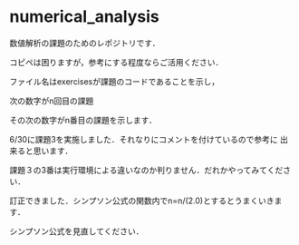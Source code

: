 # numerical_analysis

数値解析の課題のためのレポジトリです．

コピペは困りますが，参考にする程度ならご活用ください．

ファイル名はexercisesが課題のコードであることを示し，

次の数字がn回目の課題

その次の数字がn番目の課題を示します．

6/30に課題3を実施しました．それなりにコメントを付けているので参考に
出来ると思います．

課題３の3番は実行環境による違いなのか判りません．だれかやってみてください．

訂正できました．シンプソン公式の関数内でn=n/(2.0)とするとうまくいきます．

シンプソン公式を見直してください．
